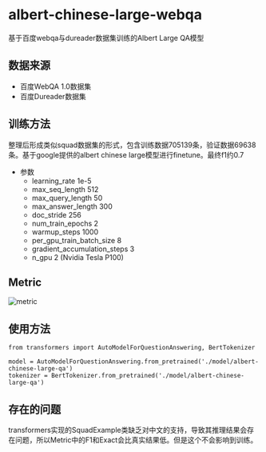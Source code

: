 # albert-chinese-large-webqa
基于百度webqa与dureader数据集训练的Albert Large QA模型

## 数据来源
+ 百度WebQA 1.0数据集
+ 百度Dureader数据集

## 训练方法
整理后形成类似squad数据集的形式，包含训练数据705139条，验证数据69638条。基于google提供的albert chinese large模型进行finetune。最终f1约0.7

+ 参数
  + learning_rate 1e-5
  + max_seq_length 512
  + max_query_length 50
  + max_answer_length 300
  + doc_stride 256
  + num_train_epochs 2
  + warmup_steps 1000
  + per_gpu_train_batch_size 8
  + gradient_accumulation_steps 3
  + n_gpu 2 (Nvidia Tesla P100)
  
## Metric
![metric](https://github.com/wptoux/albert-chinese-large-webqa/raw/master/webqa-tb.png)

## 使用方法
```
from transformers import AutoModelForQuestionAnswering, BertTokenizer

model = AutoModelForQuestionAnswering.from_pretrained('./model/albert-chinese-large-qa')
tokenizer = BertTokenizer.from_pretrained('./model/albert-chinese-large-qa')
```

## 存在的问题
transformers实现的SquadExample类缺乏对中文的支持，导致其推理结果会存在问题，所以Metric中的F1和Exact会比真实结果低。但是这个不会影响到训练。

